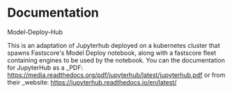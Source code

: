 # Documentation

Model-Deploy-Hub

This is an adaptation of Jupyterhub deployed on a kubernetes cluster
that spawns Fastscore's Model Deploy notebook, along with a fastscore
fleet containing engines to be used by the notebook. You can the
documentation for JupyterHub as a _PDF: https://media.readthedocs.org/pdf/jupyterhub/latest/jupyterhub.pdf or from their _website: https://jupyterhub.readthedocs.io/en/latest/
